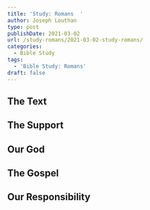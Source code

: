 ```yaml
---
title: 'Study: Romans  '
author: Joseph Louthan
type: post
publishDate: 2021-03-02
url: /study-romans/2021-03-02-study-romans/
categories:
  - Bible Study
tags:
  - 'Bible Study: Romans'
draft: false
---
```

## The Text

## The Support

## Our God

## The Gospel

## Our Responsibility

